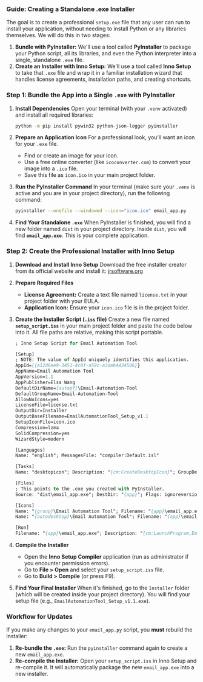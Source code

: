 ### **Guide: Creating a Standalone .exe Installer**

The goal is to create a professional `setup.exe` file that any user can run to install your application, without needing to install Python or any libraries themselves. We will do this in two stages:

1.  **Bundle with PyInstaller:** We'll use a tool called **PyInstaller** to package your Python script, all its libraries, and even the Python interpreter into a single, standalone `.exe` file.
2.  **Create an Installer with Inno Setup:** We'll use a tool called **Inno Setup** to take that `.exe` file and wrap it in a familiar installation wizard that handles license agreements, installation paths, and creating shortcuts.

### **Step 1: Bundle the App into a Single `.exe` with PyInstaller**

1.  **Install Dependencies**
    Open your terminal (with your `.venv` activated) and install all required libraries:
    ```bash
    python -m pip install pywin32 python-json-logger pyinstaller
    ```

2.  **Prepare an Application Icon**
    For a professional look, you'll want an icon for your `.exe` file.
    * Find or create an image for your icon.
    * Use a free online converter (like `icoconverter.com`) to convert your image into a `.ico` file.
    * Save this file as `icon.ico` in your main project folder.

3.  **Run the PyInstaller Command**
    In your terminal (make sure your `.venv` is active and you are in your project directory), run the following command:
    ```bash
    pyinstaller --onefile --windowed --icon="icon.ico" email_app.py
    ```

4.  **Find Your Standalone `.exe`**
    When PyInstaller is finished, you will find a new folder named `dist` in your project directory. Inside `dist`, you will find **`email_app.exe`**. This is your complete application.

### **Step 2: Create the Professional Installer with Inno Setup**

1.  **Download and Install Inno Setup**
    Download the free installer creator from its official website and install it: [jrsoftware.org](https://jrsoftware.org/isinfo.php)

2.  **Prepare Required Files**
    * **License Agreement:** Create a text file named `license.txt` in your project folder with your EULA.
    * **Application Icon:** Ensure your `icon.ico` file is in the project folder.

3.  **Create the Installer Script (`.iss` file)**
    Create a new file named **`setup_script.iss`** in your main project folder and paste the code below into it. All file paths are relative, making this script portable.

    ```pascal
    ; Inno Setup Script for Email Automation Tool
    
    [Setup]
    ; NOTE: The value of AppId uniquely identifies this application.
    AppId={{a12d6ee9-3451-4c8f-a59c-a3dab4434506}}
    AppName=Email Automation Tool
    AppVersion=1.1
    AppPublisher=Elsa Wang
    DefaultDirName={autopf}\Email-Automation-Tool
    DefaultGroupName=Email-Automation-Tool
    AllowNoIcons=yes
    LicenseFile=license.txt
    OutputDir=Installer
    OutputBaseFilename=EmailAutomationTool_Setup_v1.1
    SetupIconFile=icon.ico
    Compression=lzma
    SolidCompression=yes
    WizardStyle=modern
    
    [Languages]
    Name: "english"; MessagesFile: "compiler:Default.isl"
    
    [Tasks]
    Name: "desktopicon"; Description: "{cm:CreateDesktopIcon}"; GroupDescription: "{cm:AdditionalIcons}"; Flags: unchecked
    
    [Files]
    ; This points to the .exe you created with PyInstaller.
    Source: "dist\email_app.exe"; DestDir: "{app}"; Flags: ignoreversion
    
    [Icons]
    Name: "{group}\Email Automation Tool"; Filename: "{app}\email_app.exe"
    Name: "{autodesktop}\Email Automation Tool"; Filename: "{app}\email_app.exe"; Tasks: desktopicon
    
    [Run]
    Filename: "{app}\email_app.exe"; Description: "{cm:LaunchProgram,Email Automation Tool}"; Flags: nowait postinstall skipifsilent
    ```

4.  **Compile the Installer**
    * Open the **Inno Setup Compiler** application (run as administrator if you encounter permission errors).
    * Go to **File > Open** and select your `setup_script.iss` file.
    * Go to **Build > Compile** (or press F9).

5.  **Find Your Final Installer**
    When it's finished, go to the `Installer` folder (which will be created inside your project directory). You will find your setup file (e.g., `EmailAutomationTool_Setup_v1.1.exe`).

### **Workflow for Updates**

If you make any changes to your `email_app.py` script, you **must** rebuild the installer:

1.  **Re-bundle the `.exe`:** Run the `pyinstaller` command again to create a new `email_app.exe`.
2.  **Re-compile the Installer:** Open your `setup_script.iss` in Inno Setup and re-compile it. It will automatically package the new `email_app.exe` into a new installer.
